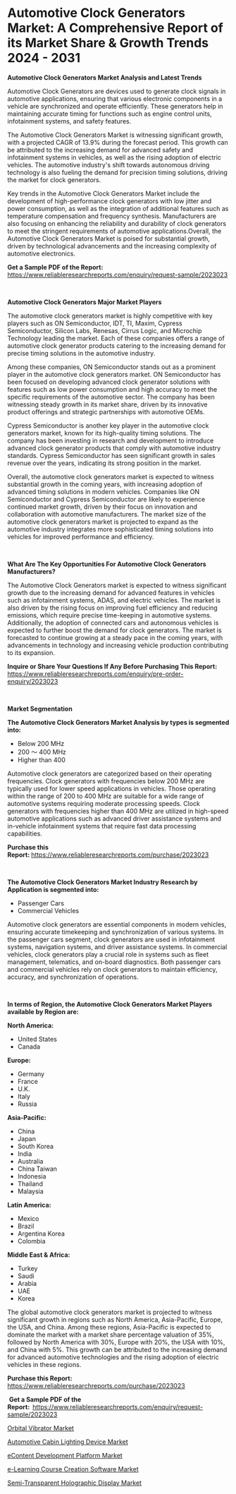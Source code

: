 <p><h1>Automotive Clock Generators Market: A Comprehensive Report of its Market Share & Growth Trends 2024 - 2031</h1></p><p><strong>Automotive Clock Generators Market Analysis and Latest Trends</strong></p>
<p><p>Automotive Clock Generators are devices used to generate clock signals in automotive applications, ensuring that various electronic components in a vehicle are synchronized and operate efficiently. These generators help in maintaining accurate timing for functions such as engine control units, infotainment systems, and safety features.</p><p>The Automotive Clock Generators Market is witnessing significant growth, with a projected CAGR of 13.9% during the forecast period. This growth can be attributed to the increasing demand for advanced safety and infotainment systems in vehicles, as well as the rising adoption of electric vehicles. The automotive industry's shift towards autonomous driving technology is also fueling the demand for precision timing solutions, driving the market for clock generators.</p><p>Key trends in the Automotive Clock Generators Market include the development of high-performance clock generators with low jitter and power consumption, as well as the integration of additional features such as temperature compensation and frequency synthesis. Manufacturers are also focusing on enhancing the reliability and durability of clock generators to meet the stringent requirements of automotive applications.Overall, the Automotive Clock Generators Market is poised for substantial growth, driven by technological advancements and the increasing complexity of automotive electronics.</p></p>
<p><strong>Get a Sample PDF of the Report:&nbsp;</strong> <a href="https://www.reliableresearchreports.com/enquiry/request-sample/2023023">https://www.reliableresearchreports.com/enquiry/request-sample/2023023</a></p>
<p>&nbsp;</p>
<p><strong>Automotive Clock Generators Major Market Players</strong></p>
<p><p>The automotive clock generators market is highly competitive with key players such as ON Semiconductor, IDT, TI, Maxim, Cypress Semiconductor, Silicon Labs, Renesas, Cirrus Logic, and Microchip Technology leading the market. Each of these companies offers a range of automotive clock generator products catering to the increasing demand for precise timing solutions in the automotive industry.</p><p>Among these companies, ON Semiconductor stands out as a prominent player in the automotive clock generators market. ON Semiconductor has been focused on developing advanced clock generator solutions with features such as low power consumption and high accuracy to meet the specific requirements of the automotive sector. The company has been witnessing steady growth in its market share, driven by its innovative product offerings and strategic partnerships with automotive OEMs.</p><p>Cypress Semiconductor is another key player in the automotive clock generators market, known for its high-quality timing solutions. The company has been investing in research and development to introduce advanced clock generator products that comply with automotive industry standards. Cypress Semiconductor has seen significant growth in sales revenue over the years, indicating its strong position in the market.</p><p>Overall, the automotive clock generators market is expected to witness substantial growth in the coming years, with increasing adoption of advanced timing solutions in modern vehicles. Companies like ON Semiconductor and Cypress Semiconductor are likely to experience continued market growth, driven by their focus on innovation and collaboration with automotive manufacturers. The market size of the automotive clock generators market is projected to expand as the automotive industry integrates more sophisticated timing solutions into vehicles for improved performance and efficiency.</p></p>
<p>&nbsp;</p>
<p><strong>What Are The Key Opportunities For Automotive Clock Generators Manufacturers?</strong></p>
<p><p>The Automotive Clock Generators market is expected to witness significant growth due to the increasing demand for advanced features in vehicles such as infotainment systems, ADAS, and electric vehicles. The market is also driven by the rising focus on improving fuel efficiency and reducing emissions, which require precise time-keeping in automotive systems. Additionally, the adoption of connected cars and autonomous vehicles is expected to further boost the demand for clock generators. The market is forecasted to continue growing at a steady pace in the coming years, with advancements in technology and increasing vehicle production contributing to its expansion.</p></p>
<p><strong>Inquire or Share Your Questions If Any Before Purchasing This Report:</strong> <a href="https://www.reliableresearchreports.com/enquiry/pre-order-enquiry/2023023">https://www.reliableresearchreports.com/enquiry/pre-order-enquiry/2023023</a></p>
<p>&nbsp;</p>
<p><strong>Market Segmentation</strong></p>
<p><strong>The Automotive Clock Generators Market Analysis by types is segmented into:</strong></p>
<p><ul><li>Below 200 MHz</li><li>200 ～ 400 MHz</li><li>Higher than 400</li></ul></p>
<p><p>Automotive clock generators are categorized based on their operating frequencies. Clock generators with frequencies below 200 MHz are typically used for lower speed applications in vehicles. Those operating within the range of 200 to 400 MHz are suitable for a wide range of automotive systems requiring moderate processing speeds. Clock generators with frequencies higher than 400 MHz are utilized in high-speed automotive applications such as advanced driver assistance systems and in-vehicle infotainment systems that require fast data processing capabilities.</p></p>
<p><strong>Purchase this Report:&nbsp;</strong><a href="https://www.reliableresearchreports.com/purchase/2023023">https://www.reliableresearchreports.com/purchase/2023023</a></p>
<p>&nbsp;</p>
<p><strong>The Automotive Clock Generators Market Industry Research by Application is segmented into:</strong></p>
<p><ul><li>Passenger Cars</li><li>Commercial Vehicles</li></ul></p>
<p><p>Automotive clock generators are essential components in modern vehicles, ensuring accurate timekeeping and synchronization of various systems. In the passenger cars segment, clock generators are used in infotainment systems, navigation systems, and driver assistance systems. In commercial vehicles, clock generators play a crucial role in systems such as fleet management, telematics, and on-board diagnostics. Both passenger cars and commercial vehicles rely on clock generators to maintain efficiency, accuracy, and synchronization of operations.</p></p>
<p>&nbsp;</p>
<p><strong>In terms of Region, the Automotive Clock Generators Market Players available by Region are:</strong></p>
<p>
    <p> <strong> North America: </strong>
        <ul>
            <li>United States</li>
            <li>Canada</li>
        </ul>
        </p> 
    <p> <strong> Europe: </strong>
        <ul>
            <li>Germany</li>
            <li>France</li>
            <li>U.K.</li>
            <li>Italy</li>
            <li>Russia</li>
        </ul>
        </p> 
    <p> <strong> Asia-Pacific: </strong>
        <ul>
            <li>China</li>
            <li>Japan</li>
            <li>South Korea</li>
            <li>India</li>
            <li>Australia</li>
            <li>China Taiwan</li>
            <li>Indonesia</li>
            <li>Thailand</li>
            <li>Malaysia</li>
        </ul>
        </p> 
    <p> <strong> Latin America: </strong>
        <ul>
            <li>Mexico</li>
            <li>Brazil</li>
            <li>Argentina Korea</li>
            <li>Colombia</li>
        </ul>
        </p> 
    <p> <strong> Middle East & Africa: </strong>
        <ul>
            <li>Turkey</li>
            <li>Saudi</li>
            <li>Arabia</li>
            <li>UAE</li>
            <li>Korea</li>
        </ul>
    </p>
    </p>
<p><p>The global automotive clock generators market is projected to witness significant growth in regions such as North America, Asia-Pacific, Europe, the USA, and China. Among these regions, Asia-Pacific is expected to dominate the market with a market share percentage valuation of 35%, followed by North America with 30%, Europe with 20%, the USA with 10%, and China with 5%. This growth can be attributed to the increasing demand for advanced automotive technologies and the rising adoption of electric vehicles in these regions.</p></p>
<p><strong>Purchase this Report: </strong><a href="https://www.reliableresearchreports.com/purchase/2023023">https://www.reliableresearchreports.com/purchase/2023023</a></p>
<p>&nbsp;<strong>Get a Sample PDF of the Report:&nbsp;&nbsp;</strong><a href="https://www.reliableresearchreports.com/enquiry/request-sample/2023023">https://www.reliableresearchreports.com/enquiry/request-sample/2023023</a></p>
<p><strong></strong></p>
<p><p><a href="https://sulfuric-clavicle-d39.notion.site/Orbital-Vibrator-Market-Research-Report-Provides-thorough-Industry-Overview-which-offers-an-In-Dept-375255beb77d4b11bc25984ec30845a8">Orbital Vibrator Market</a></p><p><a href="https://view.publitas.com/reportprime-1/automotive-cabin-lighting-device-market-size-focuses-on-market-dynamics-in-depth-analysis-and-future-projections-of-its-market-forecasted-for-period-from-2024-to-2031/">Automotive Cabin Lighting Device Market</a></p><p><a href="https://automatic-knee-4c7.notion.site/eContent-Development-Platform-Market-Provides-a-Comprehensive-Analysis-Including-a-Macro-Overview-of-ad2168a6aa334879a8f5f694fbe54f27">eContent Development Platform Market</a></p><p><a href="https://sulfuric-clavicle-d39.notion.site/Insights-into-e-Learning-Course-Creation-Software-Market-Size-Analysing-Market-Share-Trends-and-G-9b2227b3cd814d6a9f0dd3652e410a55">e-Learning Course Creation Software Market</a></p><p><a href="https://view.publitas.com/reportprime-1/semi-transparent-holographic-display-market-growth-market-trends-covid-19-impact-and-forecasts-for-period-from-2024-2031/">Semi-Transparent Holographic Display Market</a></p></p>